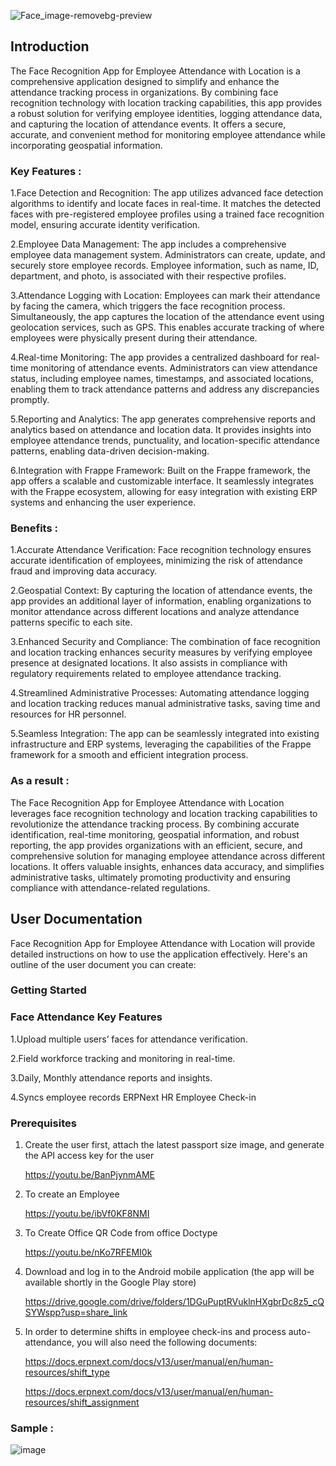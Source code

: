 ![Face_image-removebg-preview](https://github.com/Momscode-Technologies/document-for-face-app/assets/12432802/525f681c-e2f0-4cd3-9a53-caf59417b36c)

## Introduction
The Face Recognition App for Employee Attendance with Location is a comprehensive application designed to simplify and enhance the attendance tracking process in organizations. By combining face recognition technology with location tracking capabilities, this app provides a robust solution for verifying employee identities, logging attendance data, and capturing the location of attendance events. It offers a secure, accurate, and convenient method for monitoring employee attendance while incorporating geospatial information.
### Key Features :
1.Face Detection and Recognition: The app utilizes advanced face detection algorithms to identify and locate faces in real-time. It matches the detected faces with pre-registered employee profiles using a trained face recognition model, ensuring accurate identity verification.

2.Employee Data Management: The app includes a comprehensive employee data management system. Administrators can create, update, and securely store employee records. Employee information, such as name, ID, department, and photo, is associated with their respective profiles.

3.Attendance Logging with Location: Employees can mark their attendance by facing the camera, which triggers the face recognition process. Simultaneously, the app captures the location of the attendance event using geolocation services, such as GPS. This enables accurate tracking of where employees were physically present during their attendance.

4.Real-time Monitoring: The app provides a centralized dashboard for real-time monitoring of attendance events. Administrators can view attendance status, including employee names, timestamps, and associated locations, enabling them to track attendance patterns and address any discrepancies promptly.

5.Reporting and Analytics: The app generates comprehensive reports and analytics based on attendance and location data. It provides insights into employee attendance trends, punctuality, and location-specific attendance patterns, enabling data-driven decision-making.

6.Integration with Frappe Framework: Built on the Frappe framework, the app offers a scalable and customizable interface. It seamlessly integrates with the Frappe ecosystem, allowing for easy integration with existing ERP systems and enhancing the user experience.

### Benefits :

1.Accurate Attendance Verification: Face recognition technology ensures accurate identification of employees, minimizing the risk of attendance fraud and improving data accuracy.

2.Geospatial Context: By capturing the location of attendance events, the app provides an additional layer of information, enabling organizations to monitor attendance across different locations and analyze attendance patterns specific to each site.

3.Enhanced Security and Compliance: The combination of face recognition and location tracking enhances security measures by verifying employee presence at designated locations. It also assists in compliance with regulatory requirements related to employee attendance tracking.

4.Streamlined Administrative Processes: Automating attendance logging and location tracking reduces manual administrative tasks, saving time and resources for HR personnel.

5.Seamless Integration: The app can be seamlessly integrated into existing infrastructure and ERP systems, leveraging the capabilities of the Frappe framework for a smooth and efficient integration process.

### As a result :
The Face Recognition App for Employee Attendance with Location leverages face recognition technology and location tracking capabilities to revolutionize the attendance tracking process. By combining accurate identification, real-time monitoring, geospatial information, and robust reporting, the app provides organizations with an efficient, secure, and comprehensive solution for managing employee attendance across different locations. It offers valuable insights, enhances data accuracy, and simplifies administrative tasks, ultimately promoting productivity and ensuring compliance with attendance-related regulations.

## User Documentation

Face Recognition App for Employee Attendance with Location will provide detailed instructions on how to use the application effectively. Here's an outline of the user document you can create:

### Getting Started

### Face Attendance Key Features

1.Upload multiple users’ faces for attendance verification.

2.Field workforce tracking and monitoring in real-time.

3.Daily, Monthly attendance reports and insights.

4.Syncs employee records ERPNext HR Employee Check-in

### Prerequisites

  1. Create the user first, attach the latest passport size image, and generate the API access key for the user

      https://youtu.be/BanPjynmAME

  2. To create an Employee 

      https://youtu.be/ibVf0KF8NMI

  3. To Create Office QR Code from office Doctype
 
      https://youtu.be/nKo7RFEMI0k
      
  5. Download and log in to the Android mobile application (the app will be available shortly in the Google Play store)

      https://drive.google.com/drive/folders/1DGuPuptRVuklnHXgbrDc8z5_cQSYWspp?usp=share_link
      
   6. In order to determine shifts in employee check-ins and process auto-attendance, you will also need the following documents:

      https://docs.erpnext.com/docs/v13/user/manual/en/human-resources/shift_type
      
      https://docs.erpnext.com/docs/v13/user/manual/en/human-resources/shift_assignment
      
### Sample :

![image](https://github.com/Momscode-Technologies/document-for-face-app/assets/12432802/dd751cd4-5f96-445d-8785-93f73ff48e23)

